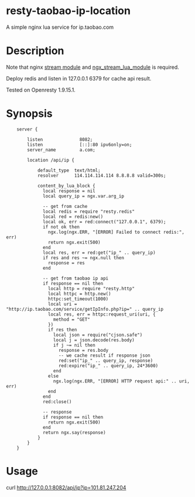 # resty-taobao-ip-location
A simple nginx lua service for ip.taobao.com

# Description

Note that nginx [stream module](https://nginx.org/en/docs/stream/ngx_stream_core_module.html) and [ngx_stream_lua_module](https://github.com/openresty/stream-lua-nginx-module) is required.

Deploy redis and listen in 127.0.0.1 6379 for cache api result.

Tested on Openresty 1.9.15.1.

# Synopsis

```
    server {

        listen              8082;
        listen              [::]:80 ipv6only=on;
        server_name         a.com;

        location /api/ip {

            default_type  text/html;
            resolver      114.114.114.114 8.8.8.8 valid=300s;

            content_by_lua_block {
              local response = nil
              local query_ip = ngx.var.arg_ip

              -- get from cache
              local redis = require "resty.redis"
              local red = redis:new()
              local ok, err = red:connect("127.0.0.1", 6379);
              if not ok then
                ngx.log(ngx.ERR, "[ERROR] Failed to connect redis:", err)
                return ngx.exit(500)
              end
              local res, err = red:get("ip_" .. query_ip)
              if res and res ~= ngx.null then
                response = res
              end

              -- get from taobao ip api
              if response == nil then
                local http = require "resty.http"
                local httpc = http.new()
                httpc:set_timeout(1000)
                local uri = "http://ip.taobao.com/service/getIpInfo.php?ip=" .. query_ip
                local res, err = httpc:request_uri(uri, {
                  method = "GET"
                })
                if res then
                  local json = require("cjson.safe")
                  local j = json.decode(res.body)
                  if j ~= nil then
                    response = res.body
                    -- we cache result if response json
                    red:set("ip_" .. query_ip, response)
                    red:expire("ip_" .. query_ip, 24*3600)
                  end
                else
                  ngx.log(ngx.ERR, "[ERROR] HTTP request api:" .. uri, err)
                end
              end
              red:close()

              -- response
              if response == nil then
                return ngx.exit(500)
              end
              return ngx.say(response)
            }
        }
    }
  ```
  
# Usage

curl http://127.0.0.1:8082/api/ip?ip=101.81.247.204

